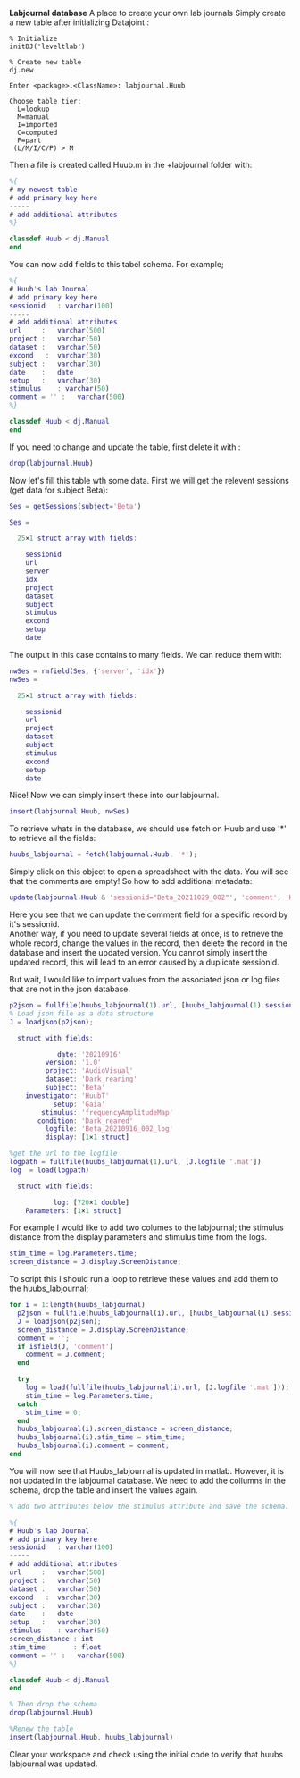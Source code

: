 

**Labjournal database**
A place to create your own lab journals
Simply create a new table after initializing Datajoint : 
```
% Initialize
initDJ('leveltlab')

% Create new table
dj.new

Enter <package>.<ClassName>: labjournal.Huub

Choose table tier:
  L=lookup
  M=manual
  I=imported
  C=computed
  P=part
 (L/M/I/C/P) > M
 ```
 Then a file is created called Huub.m in the +labjournal folder with:
```MATLAB
%{
# my newest table
# add primary key here
-----
# add additional attributes
%}

classdef Huub < dj.Manual
end
```

You can now add fields to this tabel schema. For example;
```MATLAB
%{
# Huub's lab Journal
# add primary key here
sessionid   : varchar(100)
-----
# add additional attributes
url     :   varchar(500)
project :   varchar(50)
dataset :   varchar(50)
excond   :  varchar(30)
subject :   varchar(30)
date    :   date
setup   :   varchar(30)
stimulus    : varchar(50)
comment = '' :   varchar(500) 
%}

classdef Huub < dj.Manual
end
```
If you need to change and update the table, first delete it with :
```MATLAB
drop(labjournal.Huub)
```

Now let's fill this table wth some data. First we will get the relevent sessions (get data for subject Beta):
```MATLAB
Ses = getSessions(subject='Beta')

Ses = 

  25×1 struct array with fields:

    sessionid
    url
    server
    idx
    project
    dataset
    subject
    stimulus
    excond
    setup
    date

```
The output in this case contains to many fields. We can reduce them with:
```MATLAB
nwSes = rmfield(Ses, {'server', 'idx'})
nwSes = 

  25×1 struct array with fields:

    sessionid
    url
    project
    dataset
    subject
    stimulus
    excond
    setup
    date
```
Nice! Now we can simply insert these into our labjournal.

```MATLAB
insert(labjournal.Huub, nwSes)
```
To retrieve whats in the database, we should use fetch on Huub and use '*' to retrieve all the fields:
```MATLAB
huubs_labjournal = fetch(labjournal.Huub, '*');
```
Simply click on this object to open a spreadsheet with the data. You will see that the comments are empty!
So how to add additional metadata:


```MATLAB
update(labjournal.Huub & 'sessionid="Beta_20211029_002"', 'comment', 'Hey there This is a comment')
```
Here you see that we can update the comment field for a specific record by it's sessionid.   
Another way, if you need to update several fields at once, is to retrieve the whole record, change the values in the record, then delete the record in the database and insert the updated version. You cannot simply insert the updated record, this will lead to an error caused by a duplicate sessionid.

But wait, I would like to import values from the associated json or log files that are not in the json database.

```MATLAB
p2json = fullfile(huubs_labjournal(1).url, [huubs_labjournal(1).sessionid '_session.json'])
% Load json file as a data structure
J = loadjson(p2json);

  struct with fields:

            date: '20210916'
         version: '1.0'
         project: 'AudioVisual'
         dataset: 'Dark_rearing'
         subject: 'Beta'
    investigator: 'HuubT'
           setup: 'Gaia'
        stimulus: 'frequencyAmplitudeMap'
       condition: 'Dark_reared'
         logfile: 'Beta_20210916_002_log'
         display: [1×1 struct]

%get the url to the logfile
logpath = fullfile(huubs_labjournal(1).url, [J.logfile '.mat'])
log  = load(logpath)

  struct with fields:

           log: [720×1 double]
    Parameters: [1×1 struct]
```
For example I would like to add two columes to the labjournal; the stimulus distance from the display parameters and stimulus time from the logs.

```MATLAB
stim_time = log.Parameters.time;
screen_distance = J.display.ScreenDistance;
```
To script this I should run a loop to retrieve these values and add them to the huubs_labjournal;

```MATLAB
for i = 1:length(huubs_labjournal)
  p2json = fullfile(huubs_labjournal(i).url, [huubs_labjournal(i).sessionid '_session.json']);
  J = loadjson(p2json);
  screen_distance = J.display.ScreenDistance;
  comment = '';
  if isfield(J, 'comment')
    comment = J.comment;
  end

  try
    log = load(fullfile(huubs_labjournal(i).url, [J.logfile '.mat']));
    stim_time = log.Parameters.time;
  catch
    stim_time = 0;
  end
  huubs_labjournal(i).screen_distance = screen_distance;
  huubs_labjournal(i).stim_time = stim_time;
  huubs_labjournal(i).comment = comment;
end
```
You will now see that Huubs_labjournal is updated in matlab. However, it is not updated in the labjournal database. We need to add the collumns in the schema, drop the table and insert the values again.

```MATLAB
% add two attributes below the stimulus attribute and save the schema.

%{
# Huub's lab Journal
# add primary key here
sessionid   : varchar(100)
-----
# add additional attributes
url     :   varchar(500)
project :   varchar(50)
dataset :   varchar(50)
excond   :  varchar(30)
subject :   varchar(30)
date    :   date
setup   :   varchar(30)
stimulus    : varchar(50)
screen_distance : int
stim_time       : float
comment = '' :   varchar(500) 
%}

classdef Huub < dj.Manual
end

% Then drop the schema
drop(labjournal.Huub)

%Renew the table
insert(labjournal.Huub, huubs_labjournal)

```

Clear your workspace and check using the initial code to verify that huubs labjournal was updated.